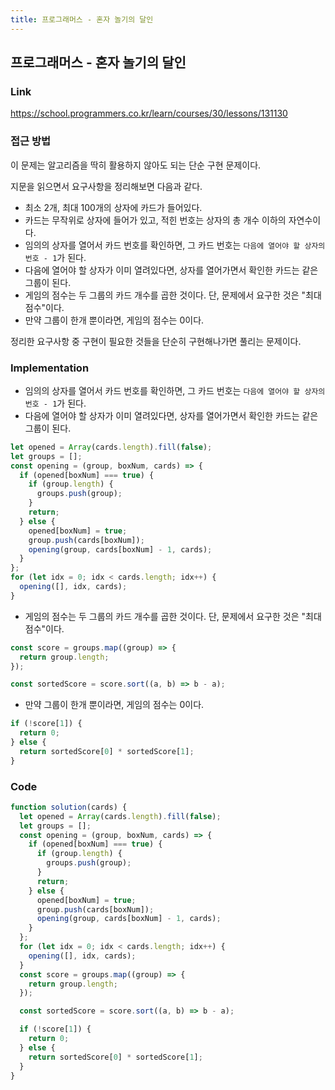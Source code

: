 ```yaml
---
title: 프로그래머스 - 혼자 놀기의 달인
---
```


## 프로그래머스 - 혼자 놀기의 달인

### Link

https://school.programmers.co.kr/learn/courses/30/lessons/131130

### 접근 방법

이 문제는 알고리즘을 딱히 활용하지 않아도 되는 단순 구현 문제이다.

지문을 읽으면서 요구사항을 정리해보면 다음과 같다.

- 최소 2개, 최대 100개의 상자에 카드가 들어있다.
- 카드는 무작위로 상자에 들어가 있고, 적힌 번호는 상자의 총 개수 이하의 자연수이다.
- 임의의 상자를 열어서 카드 번호를 확인하면, 그 카드 번호는 `다음에 열어야 할 상자의 번호 - 1`가 된다.
- 다음에 열어야 할 상자가 이미 열려있다면, 상자를 열어가면서 확인한 카드는 같은 그룹이 된다.
- 게임의 점수는 두 그룹의 카드 개수를 곱한 것이다. 단, 문제에서 요구한 것은 "최대 점수"이다.
- 만약 그룹이 한개 뿐이라면, 게임의 점수는 0이다.

정리한 요구사항 중 구현이 필요한 것들을 단순히 구현해나가면 풀리는 문제이다.

### Implementation

- 임의의 상자를 열어서 카드 번호를 확인하면, 그 카드 번호는 `다음에 열어야 할 상자의 번호 - 1`가 된다.
- 다음에 열어야 할 상자가 이미 열려있다면, 상자를 열어가면서 확인한 카드는 같은 그룹이 된다.

```js
let opened = Array(cards.length).fill(false);
let groups = [];
const opening = (group, boxNum, cards) => {
  if (opened[boxNum] === true) {
    if (group.length) {
      groups.push(group);
    }
    return;
  } else {
    opened[boxNum] = true;
    group.push(cards[boxNum]);
    opening(group, cards[boxNum] - 1, cards);
  }
};
for (let idx = 0; idx < cards.length; idx++) {
  opening([], idx, cards);
}
```

- 게임의 점수는 두 그룹의 카드 개수를 곱한 것이다. 단, 문제에서 요구한 것은 "최대 점수"이다.

```js
const score = groups.map((group) => {
  return group.length;
});

const sortedScore = score.sort((a, b) => b - a);
```

- 만약 그룹이 한개 뿐이라면, 게임의 점수는 0이다.

```js
if (!score[1]) {
  return 0;
} else {
  return sortedScore[0] * sortedScore[1];
}
```

### Code

```js
function solution(cards) {
  let opened = Array(cards.length).fill(false);
  let groups = [];
  const opening = (group, boxNum, cards) => {
    if (opened[boxNum] === true) {
      if (group.length) {
        groups.push(group);
      }
      return;
    } else {
      opened[boxNum] = true;
      group.push(cards[boxNum]);
      opening(group, cards[boxNum] - 1, cards);
    }
  };
  for (let idx = 0; idx < cards.length; idx++) {
    opening([], idx, cards);
  }
  const score = groups.map((group) => {
    return group.length;
  });

  const sortedScore = score.sort((a, b) => b - a);

  if (!score[1]) {
    return 0;
  } else {
    return sortedScore[0] * sortedScore[1];
  }
}
```
